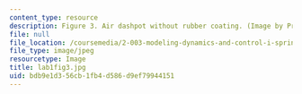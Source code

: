 ```yaml
---
content_type: resource
description: Figure 3. Air dashpot without rubber coating. (Image by Prof. Trumper.)
file: null
file_location: /coursemedia/2-003-modeling-dynamics-and-control-i-spring-2005/bdb9e1d356cb1fb4d586d9ef79944151_lab1fig3.jpg
file_type: image/jpeg
resourcetype: Image
title: lab1fig3.jpg
uid: bdb9e1d3-56cb-1fb4-d586-d9ef79944151
---
```

